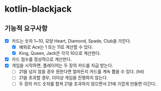 # kotlin-blackjack

## 기능적 요구사항
- [x] 카드는 숫자 1~10, 모양 Heart, Diamond, Spade, Club을 가진다.
  - [x] 예외로 Ace는 1 또는 11로 계산할 수 있다.
  - [x] King, Queen, Jack은 각각 10으로 계산한다.
- [x] 카드 점수를 정상적으로 계산한다.
- [x] 게임을 시작하면, 플레이어는 두 장의 카드를 지급 받는다.
  - [ ] 21을 넘지 않을 경우 원한다면 얼마든지 카드를 계속 뽑을 수 있다. (hit)
  - [ ] 21을 초과할 경우, 더이상 게임을 진행하지 않는다.
  - [ ] 두 장의 카드 숫자를 합쳐 21을 초과하지 않으면서 21에 가깝게 만들면 이긴다. 
